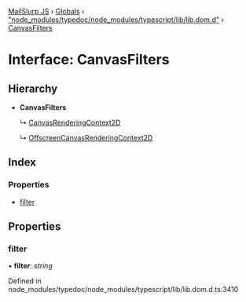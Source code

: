 [MailSlurp JS](../README.md) › [Globals](../globals.md) › ["node_modules/typedoc/node_modules/typescript/lib/lib.dom.d"](../modules/_node_modules_typedoc_node_modules_typescript_lib_lib_dom_d_.md) › [CanvasFilters](_node_modules_typedoc_node_modules_typescript_lib_lib_dom_d_.canvasfilters.md)

# Interface: CanvasFilters

## Hierarchy

* **CanvasFilters**

  ↳ [CanvasRenderingContext2D](_node_modules_typedoc_node_modules_typescript_lib_lib_dom_d_.canvasrenderingcontext2d.md)

  ↳ [OffscreenCanvasRenderingContext2D](_node_modules_typedoc_node_modules_typescript_lib_lib_dom_d_.offscreencanvasrenderingcontext2d.md)

## Index

### Properties

* [filter](_node_modules_typedoc_node_modules_typescript_lib_lib_dom_d_.canvasfilters.md#filter)

## Properties

###  filter

• **filter**: *string*

Defined in node_modules/typedoc/node_modules/typescript/lib/lib.dom.d.ts:3410
